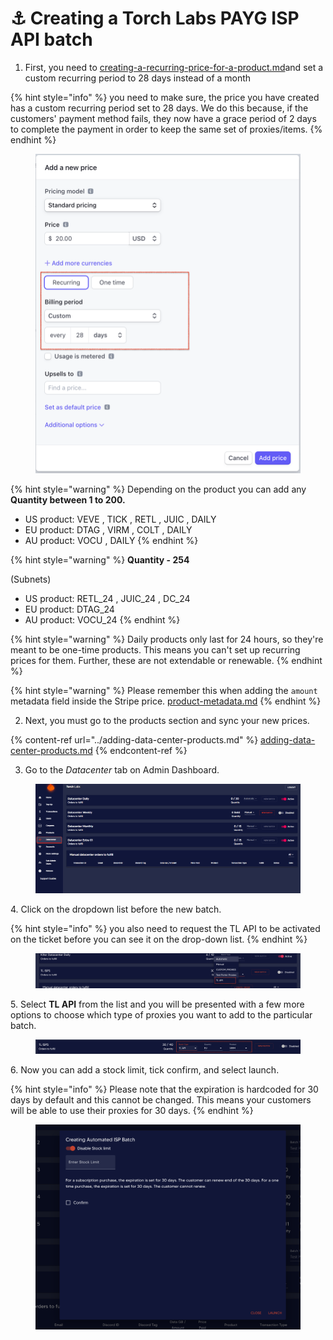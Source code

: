 # ⚓ Creating a Torch Labs PAYG ISP API batch

1. First, you need to [creating-a-recurring-price-for-a-product.md](../../product-settings/creating-a-recurring-price-for-a-product.md "mention")and set a custom recurring period to 28 days instead of a month

{% hint style="info" %}
you need to make sure, the price you have created has a custom recurring period set to 28 days. We do this because, if the customers' payment method fails, they now have a grace period of 2 days to complete the payment in order to keep the same set of proxies/items.
{% endhint %}

<figure><img src="../../.gitbook/assets/Screenshot 2023-04-12 at 3.57.09 PM.png" alt=""><figcaption></figcaption></figure>

{% hint style="warning" %}
Depending on the product you can add any **Quantity between 1 to 200.**

* US product: VEVE , TICK , RETL , JUIC , DAILY
* EU product: DTAG , VIRM , COLT , DAILY
* AU product: VOCU , DAILY
{% endhint %}

{% hint style="warning" %}
**Quantity - 254**

(Subnets)

* US product: RETL\_24 , JUIC\_24 , DC\_24
* EU product: DTAG\_24
* AU product: VOCU\_24
{% endhint %}

{% hint style="warning" %}
Daily products only last for 24 hours, so they're meant to be one-time products. This means you can't set up recurring prices for them. Further, these are not extendable or renewable.
{% endhint %}

{% hint style="warning" %}
Please remember this when adding the `amount` metadata field inside the Stripe price. [product-metadata.md](../../product-settings/product-metadata.md "mention")
{% endhint %}

2. Next, you must go to the products section and sync your new prices.

{% content-ref url="../adding-data-center-products.md" %}
[adding-data-center-products.md](../adding-data-center-products.md)
{% endcontent-ref %}

3. Go to the _Datacenter_ tab on Admin Dashboard.

<figure><img src="../../.gitbook/assets/5 (9).png" alt=""><figcaption></figcaption></figure>

4\. Click on the dropdown list before the new batch.

{% hint style="info" %}
you also need to request the TL API to be activated on the ticket before you can see it on the drop-down list.
{% endhint %}

<figure><img src="../../.gitbook/assets/Screenshot 2023-04-12 at 4.23.38 PM.png" alt=""><figcaption></figcaption></figure>

5\. Select **TL API** from the list and you will be presented with a few more options to choose which type of proxies you want to add to the particular batch.

<figure><img src="../../.gitbook/assets/Screenshot 2023-04-12 at 4.25.31 PM.png" alt=""><figcaption></figcaption></figure>

6\. Now you can add a stock limit, tick confirm, and select launch.&#x20;

{% hint style="info" %}
Please note that the expiration is hardcoded for 30 days by default and this cannot be changed. This means your customers will be able to use their proxies for 30 days.
{% endhint %}

<figure><img src="../../.gitbook/assets/Screenshot 2023-04-12 at 4.30.01 PM.png" alt=""><figcaption></figcaption></figure>
